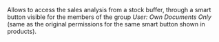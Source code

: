 Allows to access the sales analysis from a stock buffer, through a smart
button visible for the members of the group *User: Own Documents Only*
(same as the original permissions for the same smart button shown in
products).
